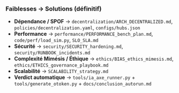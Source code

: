 ### Faiblesses → Solutions (définitif)

- **Dépendance / SPOF** → `decentralization/ARCH_DECENTRALIZED.md`, `policies/decentralization.yaml`, `configs/hubs.json`
- **Performance** → `performance/PERFORMANCE_bench_plan.md`, `code/perf/load_sim.py`, `SLO_SLA.md`
- **Sécurité** → `security/SECURITY_hardening.md`, `security/RUNBOOK_incidents.md`
- **Complexité Mimésis / Éthique** → `ethics/BIAS_ethics_mimesis.md`, `ethics/ETHICS_governance_playbook.md`
- **Scalabilité** → `SCALABILITY_strategy.md`
- **Verdict automatique** → `tools/ia_axe_runner.py` + `tools/generate_otoken.py` + `docs/conclusion_autorun.md`
